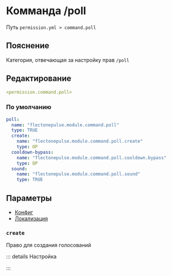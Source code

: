 # Комманда /poll
Путь `permission.yml > command.poll`

## Пояснение
Категория, отвечающая за настройку прав `/poll`

## Редактирование
```yaml
<permission.command.poll>
```

### По умолчанию
```yaml
poll:
  name: "flectonepulse.module.command.poll"
  type: TRUE
  create:
    name: "flectonepulse.module.command.poll.create"
    type: OP
  cooldown-bypass:
    name: "flectonepulse.module.command.poll.cooldown.bypass"
    type: OP
  sound:
    name: "flectonepulse.module.command.poll.sound"
    type: TRUE
```

## Параметры

- [Конфиг](/docs/command/poll/)
- [Локализация](/docs/localizations/ru_ru/command/poll/)

<!--@include: @/parts/permission/permissionTier3.md-->

### `create`

Право для создания голосований

::: details Настройка
<!--@include: @/parts/permission/permissionTier4.md-->
:::

<!--@include: @/parts/permission/cooldown.md-->
<!--@include: @/parts/permission/sound.md-->

